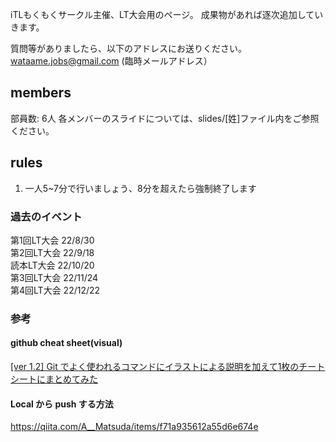 iTLもくもくサークル主催、LT大会用のページ。 
成果物があれば逐次追加していきます。

質問等がありましたら、以下のアドレスにお送りください。<br>
wataame.jobs@gmail.com (臨時メールアドレス）

## members
部員数: 6人
各メンバーのスライドについては、slides/[姓]ファイル内をご参照ください。

## rules
1. 一人5~7分で行いましょう、8分を超えたら強制終了します

### 過去のイベント
第1回LT大会 22/8/30<br>
第2回LT大会 22/9/18<br>
読本LT大会  22/10/20<br>
第3回LT大会 22/11/24<br>
第4回LT大会 22/12/22<br>
### 参考

#### github cheat sheet(visual)
[[ver 1.2] Git でよく使われるコマンドにイラストによる説明を加えて1枚のチートシートにまとめてみた](https://qiita.com/kozzy/items/b42ba59a8bac190a16ab)

#### Local から push する方法
https://qiita.com/A__Matsuda/items/f71a935612a55d6e674e

